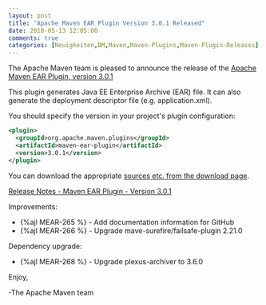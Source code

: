 ```yaml
---
layout: post
title: "Apache Maven EAR Plugin Version 3.0.1 Released"
date: 2018-05-13 12:05:00
comments: true
categories: [Neuigkeiten,BM,Maven,Maven-Plugins,Maven-Plugin-Releases]
---
```

The Apache Maven team is pleased to announce the release of the 
[Apache Maven EAR Plugin, version 3.0.1](https://maven.apache.org/plugins/maven-ear-plugin/)

This plugin generates Java EE Enterprise Archive (EAR) file. It can also
generate the deployment descriptor file (e.g. application.xml).

You should specify the version in your project's plugin configuration:

``` xml
<plugin>
  <groupId>org.apache.maven.plugins</groupId>
  <artifactId>maven-ear-plugin</artifactId>
  <version>3.0.1</version>
</plugin>
```

You can download the appropriate [sources etc. from the download page](https://maven.apache.org/plugins/maven-ear-plugin/download.cgi).
 

<!-- more -->

[Release Notes - Maven EAR Plugin - Version 3.0.1](https://issues.apache.org/jira/secure/ReleaseNote.jspa?projectId=12317422&version=12342882)


Improvements:

 * {%ajl MEAR-265 %} - Add documentation information for GitHub
 * {%ajl MEAR-266 %} - Upgrade mave-surefire/failsafe-plugin 2.21.0

Dependency upgrade:

 * {%ajl MEAR-268 %} - Upgrade plexus-archiver to 3.6.0

Enjoy,

-The Apache Maven team
